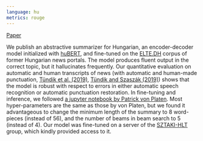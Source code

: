 ```yaml
---
language: hu
metrics: rouge
---
```


[Paper](https://hlt.bme.hu/en/publ/foszt2oszt)

We publish an abstractive summarizer for Hungarian, an
encoder-decoder model initialized with [huBERT](huggingface.co/SZTAKI-HLT/hubert-base-cc), and fine-tuned on the
[ELTE.DH](https://elte-dh.hu/) corpus of former Hungarian news portals. The model produces fluent output in the correct topic, but it hallucinates frequently.
Our quantitative evaluation on automatic and human transcripts of news
(with automatic and human-made punctuation, [Tündik et al. (2019)](https://www.isca-speech.org/archive/interspeech_2019/tundik19_interspeech.html), [Tündik and Szaszák (2019)](https://www.isca-speech.org/archive/interspeech_2019/szaszak19_interspeech.html)) shows that the model is
robust with respect to errors in either automatic speech recognition or
automatic punctuation restoration. In fine-tuning and inference, we followed [a jupyter notebook by Patrick von
Platen](https://github.com/patrickvonplaten/notebooks/blob/master/BERT2BERT_for_CNN_Dailymail.ipynb). Most hyper-parameters are the same as those by von Platen, but we
found it advantageous to change the minimum length of the summary to 8 word-
pieces (instead of 56), and the number of beams in beam search to 5 (instead
of 4). Our model was fine-tuned on a server of the [SZTAKI-HLT](hlt.bme.hu/) group, which kindly
provided access to it.